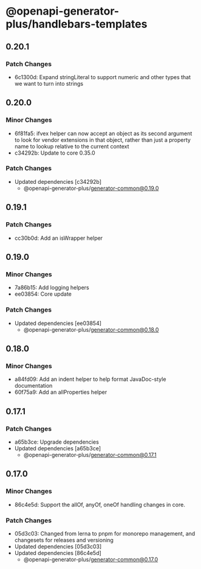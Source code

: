 # @openapi-generator-plus/handlebars-templates

## 0.20.1

### Patch Changes

- 6c1300d: Expand stringLiteral to support numeric and other types that we want to turn into strings

## 0.20.0

### Minor Changes

- 6f81fa5: ifvex helper can now accept an object as its second argument to look for vendor extensions in that object, rather than just a property name to lookup relative to the current context
- c34292b: Update to core 0.35.0

### Patch Changes

- Updated dependencies [c34292b]
  - @openapi-generator-plus/generator-common@0.19.0

## 0.19.1

### Patch Changes

- cc30b0d: Add an isWrapper helper

## 0.19.0

### Minor Changes

- 7a86b15: Add logging helpers
- ee03854: Core update

### Patch Changes

- Updated dependencies [ee03854]
  - @openapi-generator-plus/generator-common@0.18.0

## 0.18.0

### Minor Changes

- a84fd09: Add an indent helper to help format JavaDoc-style documentation
- 60f75a9: Add an allProperties helper

## 0.17.1

### Patch Changes

- a65b3ce: Upgrade dependencies
- Updated dependencies [a65b3ce]
  - @openapi-generator-plus/generator-common@0.17.1

## 0.17.0

### Minor Changes

- 86c4e5d: Support the allOf, anyOf, oneOf handling changes in core.

### Patch Changes

- 05d3c03: Changed from lerna to pnpm for monorepo management, and changesets for releases and versioning
- Updated dependencies [05d3c03]
- Updated dependencies [86c4e5d]
  - @openapi-generator-plus/generator-common@0.17.0
